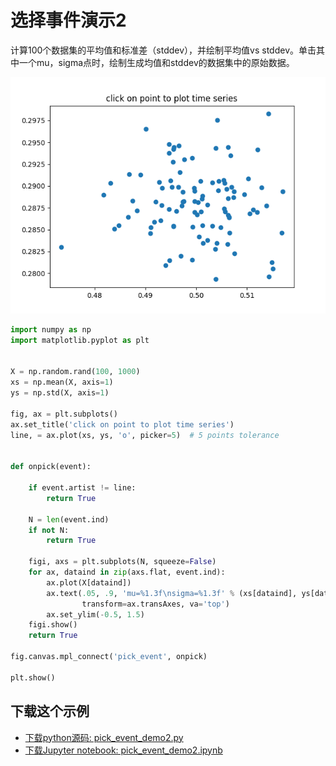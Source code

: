 # 选择事件演示2

计算100个数据集的平均值和标准差（stddev），并绘制平均值vs stddev。单击其中一个mu，sigma点时，绘制生成均值和stddev的数据集中的原始数据。

![选择事件演示2](/static/images/gallery/sphx_glr_pick_event_demo2_001.png)

```python
import numpy as np
import matplotlib.pyplot as plt


X = np.random.rand(100, 1000)
xs = np.mean(X, axis=1)
ys = np.std(X, axis=1)

fig, ax = plt.subplots()
ax.set_title('click on point to plot time series')
line, = ax.plot(xs, ys, 'o', picker=5)  # 5 points tolerance


def onpick(event):

    if event.artist != line:
        return True

    N = len(event.ind)
    if not N:
        return True

    figi, axs = plt.subplots(N, squeeze=False)
    for ax, dataind in zip(axs.flat, event.ind):
        ax.plot(X[dataind])
        ax.text(.05, .9, 'mu=%1.3f\nsigma=%1.3f' % (xs[dataind], ys[dataind]),
                transform=ax.transAxes, va='top')
        ax.set_ylim(-0.5, 1.5)
    figi.show()
    return True

fig.canvas.mpl_connect('pick_event', onpick)

plt.show()
```

## 下载这个示例
            
- [下载python源码: pick_event_demo2.py](https://matplotlib.org/_downloads/pick_event_demo2.py)
- [下载Jupyter notebook: pick_event_demo2.ipynb](https://matplotlib.org/_downloads/pick_event_demo2.ipynb)